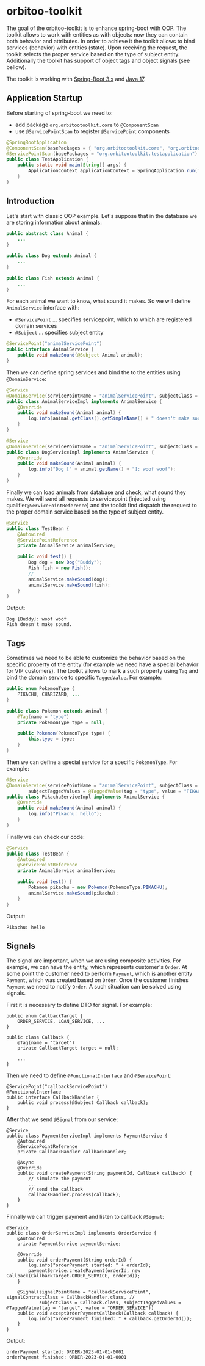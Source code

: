 # orbitoo-toolkit

The goal of the orbitoo-toolkit is to enhance spring-boot with [OOP](https://en.wikipedia.org/wiki/Object-oriented_programming).
The toolkit allows to work with entities as with objects: now they can contain both behavior and attributes.
In order to achieve it the toolkit allows to bind services (behavior) with entities (state). Upon receiving the request,
the toolkit selects the proper service based on the type of subject entity. Additionally the toolkit has support
of object tags and object signals (see bellow).

The toolkit is working with [Spring-Boot 3.x](https://spring.io/) and [Java 17](https://openjdk.org/).

## Application Startup
Before starting of spring-boot we need to:
* add package `org.orbitootoolkit.core` to `@ComponentScan`
* use `@ServicePointScan` to register `@ServicePoint` components
```java
@SpringBootApplication
@ComponentScan(basePackages = { "org.orbitootoolkit.core", "org.orbitootoolkit.testapplication" })
@ServicePointScan(basePackages = "org.orbitootoolkit.testapplication")
public class TestApplication {
    public static void main(String[] args) {
        ApplicationContext applicationContext = SpringApplication.run(TestApplication.class, args);
    }
}
```

## Introduction
Let's start with classic OOP example.
Let's suppose that in the database we are storing information about animals:
```java
public abstract class Animal {
    ...
}

public class Dog extends Animal {
    ...
}

public class Fish extends Animal {
    ...
}
```

For each animal we want to know, what sound it makes.
So we will define `AnimalService` interface with:
* `@ServicePoint` ...    specifies servicepoint, which to which are registered domain services
* `@Subject` ...    specifies subject entity
```java
@ServicePoint("animalServicePoint")
public interface AnimalService {
    public void makeSound(@Subject Animal animal);
}
```

Then we can define spring services and bind the to the entities using `@DomainService`:
```java
@Service
@DomainService(servicePointName = "animalServicePoint", subjectClass = Animal.class)
public class AnimalServiceImpl implements AnimalService {
    @Override
    public void makeSound(Animal animal) {
        log.info(animal.getClass().getSimpleName() + " doesn't make sound.");
    }
}

@Service
@DomainService(servicePointName = "animalServicePoint", subjectClass = Dog.class)
public class DogServiceImpl implements AnimalService {
    @Override
    public void makeSound(Animal animal) {
        log.info("Dog [" + animal.getName() + "]: woof woof");
    }
}
```

Finally we can load animals from database and check, what sound they makes. We will send all
requests to servicepoint (injected using qualifier`@ServicePointReference`) and the toolkit
find dispatch the request to the proper domain service based on the type of subject entity.
```java
@Service
public class TestBean {
    @Autowired
    @ServicePointReference
    private AnimalService animalService;

    public void test() {
        Dog dog = new Dog("Buddy");
        Fish fish = new Fish();
        //
        animalService.makeSound(dog);
        animalService.makeSound(fish);
    }
}
```

Output:
```
Dog [Buddy]: woof woof
Fish doesn't make sound.
```

## Tags
Sometimes we need to be able to customize the behavior based on the specific property of the entity
(for example we need have a special behavior for VIP customers). The toolkit allows to mark a such
property using `Tag` and bind the domain service to specific `TaggedValue`. For example:
```java
public enum PokemonType {
    PIKACHU, CHARIZARD, ...
}

public class Pokemon extends Animal {
    @Tag(name = "type")
    private PokemonType type = null;

    public Pokemon(PokemonType type) {
        this.type = type;
    }
}
```

Then we can define a special service for a specific `PokemonType`. For example:
```java
@Service
@DomainService(servicePointName = "animalServicePoint", subjectClass = Pokemon.class, //
        subjectTaggedValues = @TaggedValue(tag = "type", value = "PIKACHU"))
public class PikachuServiceImpl implements AnimalService {
    @Override
    public void makeSound(Animal animal) {
        log.info("Pikachu: hello");
    }
}
```

Finally we can check our code:
```java
@Service
public class TestBean {
    @Autowired
    @ServicePointReference
    private AnimalService animalService;

    public void test() {
        Pokemon pikachu = new Pokemon(PokemonType.PIKACHU);
        animalService.makeSound(pikachu);
    }
}
```

Output:
```
Pikachu: hello
```

## Signals
The signal are important, when we are using composite activities. For example, we can have the entity,
which represents customer's `Order`. At some point the customer need to perform `Payment`, which is
another entity `Payment`, which was created based on `Order`. Once the customer finishes `Payment`
we need to notify `Order`. A such situation can be solved using signals.

First it is necessary to define DTO for signal. For example:
```
public enum CallbackTarget {
    ORDER_SERVICE, LOAN_SERVICE, ...
}

public class Callback {
    @Tag(name = "target")
    private CallbackTarget target = null;

    ...
}
```

Then we need to define `@FunctionalInterface` and `@ServicePoint`:
```
@ServicePoint("callbackServicePoint")
@FunctionalInterface
public interface CallbackHandler {
    public void process(@Subject Callback callback);
}
```

After that we send `@Signal` from our service:
```
@Service
public class PaymentServiceImpl implements PaymentService {
    @Autowired
    @ServicePointReference
    private CallbackHandler callbackHandler;

    @Async
    @Override
    public void createPayment(String paymentId, Callback callback) {
        // simulate the payment
        ...
        // send the callback
        callbackHandler.process(callback);
    }
}
```

Finnally we can trigger payment and listen to callback `@Signal`:
```
@Service
public class OrderServiceImpl implements OrderService {
    @Autowired
    private PaymentService paymentService;

    @Override
    public void orderPayment(String orderId) {
        log.info("orderPayment started: " + orderId);
        paymentService.createPayment(orderId, new Callback(CallbackTarget.ORDER_SERVICE, orderId));
    }

    @Signal(signalPointName = "callbackServicePoint", signalContractClass = CallbackHandler.class, //
            subjectClass = Callback.class, subjectTaggedValues = @TaggedValue(tag = "target", value = "ORDER_SERVICE"))
    public void acceptOrderPaymentCallback(Callback callback) {
        log.info("orderPayment finished: " + callback.getOrderId());
    }
}
```

Output:
```
orderPayment started: ORDER-2023-01-01-0001
orderPayment finished: ORDER-2023-01-01-0001
```
